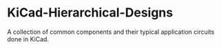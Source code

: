 # KiCad-Hierarchical-Designs

A collection of common components and their typical application circuits done in KiCad.
